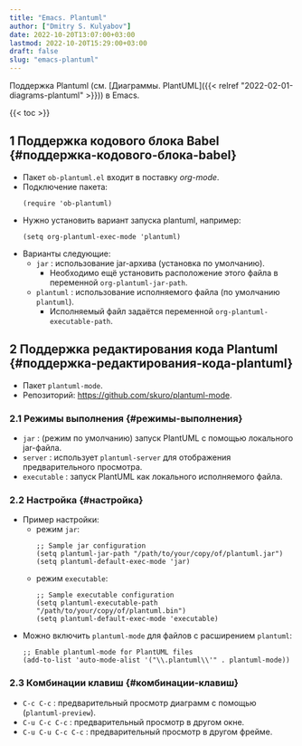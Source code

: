 ```yaml
---
title: "Emacs. Plantuml"
author: ["Dmitry S. Kulyabov"]
date: 2022-10-20T13:07:00+03:00
lastmod: 2022-10-20T15:29:00+03:00
draft: false
slug: "emacs-plantuml"
---
```


Поддержка Plantuml (см. [Диаграммы. PlantUML]({{< relref "2022-02-01-diagrams-plantuml" >}})) в Emacs.

<!--more-->

{{< toc >}}


## <span class="section-num">1</span> Поддержка кодового блока Babel {#поддержка-кодового-блока-babel}

-   Пакет `ob-plantuml.el` входит в поставку _org-mode_.
-   Подключение пакета:
    ```emacs-lisp
    (require 'ob-plantuml)
    ```
-   Нужно установить вариант запуска plantuml, например:
    ```emacs-lisp
    (setq org-plantuml-exec-mode 'plantuml)
    ```
-   Варианты следующие:
    -   `jar` : использование jar-архива (установка по умолчанию).
        -   Необходимо ещё установить расположение этого файла в переменной `org-plantuml-jar-path`.
    -   `plantuml` : использование исполняемого файла (по умолчанию `plantuml`).
        -   Исполняемый файл задаётся переменной `org-plantuml-executable-path`.


## <span class="section-num">2</span> Поддержка редактирования кода Plantuml {#поддержка-редактирования-кода-plantuml}

-   Пакет `plantuml-mode`.
-   Репозиторий: <https://github.com/skuro/plantuml-mode>.


### <span class="section-num">2.1</span> Режимы выполнения {#режимы-выполнения}

-   `jar` : (режим по умолчанию) запуск PlantUML с помощью локального jar-файла.
-   `server` : использует `plantuml-server` для отображения предварительного просмотра.
-   `executable` : запуск PlantUML как локального исполняемого файла.


### <span class="section-num">2.2</span> Настройка {#настройка}

-   Пример настройки:
    -   режим `jar`:
        ```emacs-lisp
        ;; Sample jar configuration
        (setq plantuml-jar-path "/path/to/your/copy/of/plantuml.jar")
        (setq plantuml-default-exec-mode 'jar)
        ```
    -   режим `executable`:
        ```emacs-lisp
        ;; Sample executable configuration
        (setq plantuml-executable-path "/path/to/your/copy/of/plantuml.bin")
        (setq plantuml-default-exec-mode 'executable)
        ```
-   Можно  включить `plantuml-mode` для файлов с расширением `plantuml`:
    ```emacs-lisp
    ;; Enable plantuml-mode for PlantUML files
    (add-to-list 'auto-mode-alist '("\\.plantuml\\'" . plantuml-mode))
    ```


### <span class="section-num">2.3</span> Комбинации клавиш {#комбинации-клавиш}

-   `C-c C-c` : предварительный просмотр диаграмм с помощью (`plantuml-preview`).
-   `C-u C-c C-c` : предварительный просмотр в другом окне.
-   `C-u C-u C-c C-c` : предварительный просмотр в другом фрейме.
